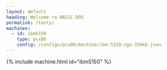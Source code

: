 ```yaml
---
layout: default
heading: Welcome to BASIC-DOS
permalink: /tasty/
machines:
  - id: ibm5150
    type: pcx86
    config: /configs/pcx86/machine/ibm-5150-cga-256kb.json
---
```


{% include machine.html id="ibm5150" %}
